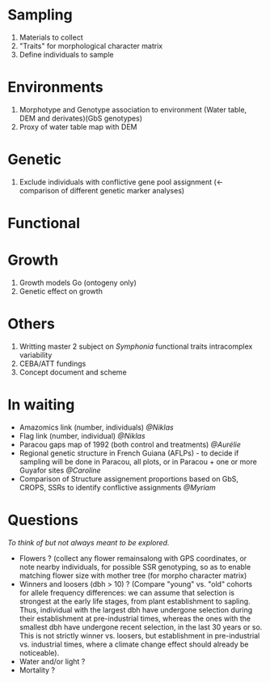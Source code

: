 # Sampling

1. Materials to collect
1. "Traits" for morphological character matrix
1. Define individuals to sample

# Environments

1. Morphotype and Genotype association to environment (Water table, DEM and derivates)(GbS genotypes)
1. Proxy of water table map with DEM

# Genetic

1. Exclude individuals with conflictive gene pool assignment (<-comparison of different genetic marker analyses)

# Functional

# Growth

1. Growth models Go (ontogeny only)
1. Genetic effect on growth

# Others

1. Writting master 2 subject on *Symphonia* functional traits intracomplex variability
1. CEBA/ATT fundings
1. Concept document and scheme

# In waiting

- Amazomics link (number, individuals) *@Niklas*
- Flag link (number, individual) *@Niklas*
- Paracou gaps map of 1992 (both control and treatments) *@Aurélie*
- Regional genetic structure in French Guiana (AFLPs) - to decide if sampling will be done in Paracou, all plots, or in Paracou + one or more Guyafor sites *@Caroline*
- Comparison of Structure assignement proportions based on GbS, CROPS, SSRs to identify conflictive assignments *@Myriam*

# Questions

*To think of but not always meant to be explored.*

- Flowers ? (collect any flower remainsalong with GPS coordinates, or note nearby individuals, for possible SSR genotyping, so as to enable matching flower size with mother tree (for morpho character matrix)
- Winners and loosers (dbh > 10) ? (Compare "young" vs. "old" cohorts for allele frequency differences: we can assume that selection is strongest at the early life stages, from plant establishment to sapling. Thus, individual with the largest dbh have undergone selection during their establishment at pre-industrial times, whereas the ones with the smallest dbh have undergone recent selection, in the last 30 years or so. This is not strictly winner vs. loosers, but establishment in pre-industrial vs. industrial times, where a climate change effect should already be noticeable).
- Water and/or light ?
- Mortality ?
